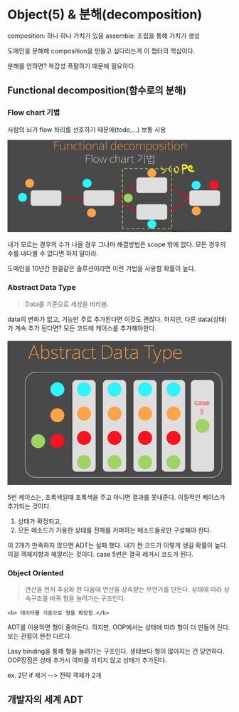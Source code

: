# Object(5) & 분해(decomposition)

composition: 하나 하나 가치가 있음
assemble: 조립을 통해 가치가 생성

도메인을 분해해 composition을 만들고 싶다라는게 이 챕터의 핵심이다.

분해를 안하면? 복잡성 폭팔하기 때문에 필요하다.

## Functional decomposition(함수로의 분해)

### Flow chart 기볍

사람의 뇌가 flow 처리를 선호하기 때문에(todo,...) 보통 사용

![flow-chart](object5_1.png)

내가 모르는 경우의 수가 나올 경우 그나마 해결방법은 scope 밖에 없다.
모든 경우의 수를 내다볼 수 없다면 하지 말아라.

도메인을 10년간 한결같은 솔루션이라면 이런 기법을 사용할 확률이 높다.

### Abstract Data Type

> Data를 기준으로 세상을 바라봄.

data의 변화가 없고, 기능만 주로 추가된다면 이것도 괜찮다.
하지만, 다른 data(상태)가 계속 추가 된다면?
모든 코드에 케이스를 추가해야한다.

![ADT](object5_2.png)

5번 케이스는, 초록색일때 초록색을 주고 아니면 결과를 못내준다.
이질적인 케이스가 추가되는 것이다.

1. 상태가 확정되고,
2. 모든 메소드가 가용한 상태를 전체를 커퍼하는 메소드들로만 구성해야 한다.

이 2개가 만족하지 않으면 ADT는 실패 했다.
내가 짠 코드가 이렇게 생길 확률이 높다. 이걸 객체지향과 해깔리는 것이다.
case 5번은 결국 레거시 코드가 된다.

### Object Oriented

> 연산을 먼저 추상화 한 다음에 연산을 상속받는 무언가를 만든다.
> 상태에 따라 상속구조를 바꿔 형을 늘려가는 구조인다.

`<b> 데이타를 기준으로 형을 확장함.</b>`

ADT를 이용하면 형이 줄어든다. 하지만, OOP에서는 상태에 따라 형이 더 만들어 진다. 보는 관점이 완전 다르다.

Lasy binding을 통해 형을 늘려가는 구조인다. 생태보다 형이 많아지는 건 당연하다. OOP장점은 상태 추가시 여파를 끼치지 않고 상태가 추가된다.

ex. 2단 if 제거 --> 전략 객체가 2개

## 개발자의 세계 ADT

